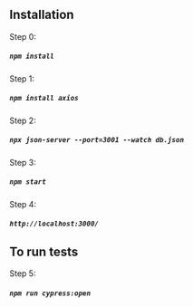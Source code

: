 
## Installation

Step 0:

##### `npm install`

Step 1:

##### `npm install axios`

Step 2:

##### `npx json-server --port=3001 --watch db.json`

Step 3:

##### `npm start`

Step 4:

##### `http://localhost:3000/`

## To run tests

Step 5:

##### `npm run cypress:open`

